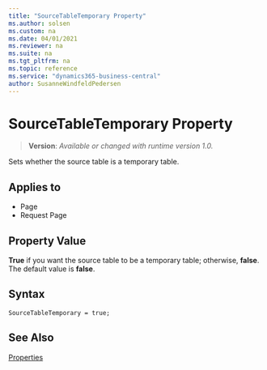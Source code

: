 ```yaml
---
title: "SourceTableTemporary Property"
ms.author: solsen
ms.custom: na
ms.date: 04/01/2021
ms.reviewer: na
ms.suite: na
ms.tgt_pltfrm: na
ms.topic: reference
ms.service: "dynamics365-business-central"
author: SusanneWindfeldPedersen
---
```

[//]: # (START>DO_NOT_EDIT)
[//]: # (IMPORTANT:Do not edit any of the content between here and the END>DO_NOT_EDIT.)
[//]: # (Any modifications should be made in the .xml files in the ModernDev repo.)
# SourceTableTemporary Property
> **Version**: _Available or changed with runtime version 1.0._

Sets whether the source table is a temporary table.

## Applies to
-   Page
-   Request Page

[//]: # (IMPORTANT: END>DO_NOT_EDIT)


## Property Value  

**True** if you want the source table to be a temporary table; otherwise, **false**. The default value is **false**.

## Syntax

```AL
SourceTableTemporary = true;
```

## See Also

[Properties](devenv-properties.md)   